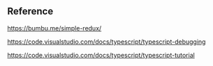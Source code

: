 ## Reference

https://bumbu.me/simple-redux/

https://code.visualstudio.com/docs/typescript/typescript-debugging

https://code.visualstudio.com/docs/typescript/typescript-tutorial
